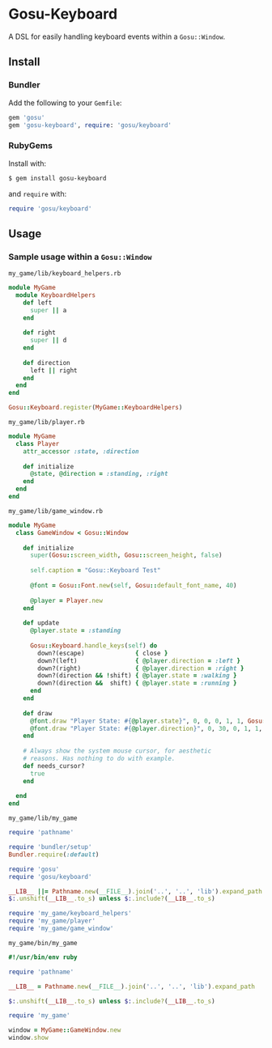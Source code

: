 # Gosu-Keyboard

A DSL for easily handling keyboard events within a `Gosu::Window`.

## Install

### Bundler

Add the following to your `Gemfile`:

```ruby
gem 'gosu'
gem 'gosu-keyboard', require: 'gosu/keyboard'
```

### RubyGems

Install with:

```sh
$ gem install gosu-keyboard
```

and `require` with:

```ruby
require 'gosu/keyboard'
```

## Usage

### Sample usage within a `Gosu::Window`

`my_game/lib/keyboard_helpers.rb`

```ruby
module MyGame
  module KeyboardHelpers
    def left
      super || a
    end
    
    def right
      super || d
    end
    
    def direction
      left || right
    end
  end
end

Gosu::Keyboard.register(MyGame::KeyboardHelpers)
```

`my_game/lib/player.rb`

```ruby
module MyGame
  class Player
    attr_accessor :state, :direction
    
    def initialize
      @state, @direction = :standing, :right
    end
  end
end
```

`my_game/lib/game_window.rb`

```ruby
module MyGame
  class GameWindow < Gosu::Window
    
    def initialize
      super(Gosu::screen_width, Gosu::screen_height, false)
        
      self.caption = "Gosu::Keyboard Test"
        
      @font = Gosu::Font.new(self, Gosu::default_font_name, 40)
      
      @player = Player.new
    end
      
    def update
      @player.state = :standing
      
      Gosu::Keyboard.handle_keys(self) do
        down?(escape)              { close }
        down?(left)                { @player.direction = :left }
        down?(right)               { @player.direction = :right }
        down?(direction && !shift) { @player.state = :walking }
        down?(direction &&  shift) { @player.state = :running }
      end
    end
      
    def draw
      @font.draw "Player State: #{@player.state}", 0, 0, 0, 1, 1, Gosu::Color::BLUE
      @font.draw "Player State: #{@player.direction}", 0, 30, 0, 1, 1, Gosu::Color::BLUE
    end
    
    # Always show the system mouse cursor, for aesthetic 
    # reasons. Has nothing to do with example.
    def needs_cursor?
      true
    end
    
  end
end
```

`my_game/lib/my_game`

```ruby
require 'pathname'

require 'bundler/setup'
Bundler.require(:default)

require 'gosu'
require 'gosu/keyboard'

__LIB__ ||= Pathname.new(__FILE__).join('..', '..', 'lib').expand_path
$:.unshift(__LIB__.to_s) unless $:.include?(__LIB__.to_s)

require 'my_game/keyboard_helpers'
require 'my_game/player'
require 'my_game/game_window'
```

`my_game/bin/my_game`

```ruby
#!/usr/bin/env ruby

require 'pathname'

__LIB__ = Pathname.new(__FILE__).join('..', '..', 'lib').expand_path

$:.unshift(__LIB__.to_s) unless $:.include?(__LIB__.to_s)

require 'my_game'

window = MyGame::GameWindow.new
window.show
```


